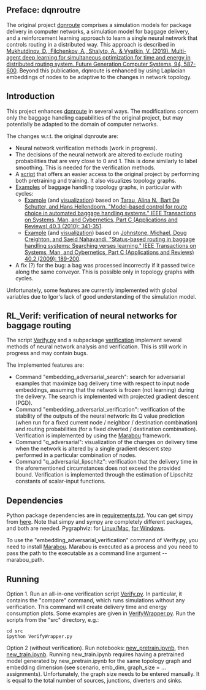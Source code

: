 ## Preface: dqnroutre

The original project [dqnroute](https://github.com/flyingleafe/dqnroute) comprises a simulation models for package delivery in computer networks, a simulation model for baggage delivery, and a reinforcement learning approach to learn a single neural network that controls routing in a distributed way. This approach is described in [Mukhutdinov, D., Filchenkov, A., Shalyto, A., & Vyatkin, V. (2019). Multi-agent deep learning for simultaneous optimization for time and energy in distributed routing system. Future Generation Computer Systems, 94, 587-600](https://www.sciencedirect.com/science/article/pii/S0167739X18309087?casa_token=3O7gKwF4KRAAAAAA:Ia9qKHkdtgvekRjrCL_M7U5jBFpIYCVPMUagJTf88lWfjJrv6D7zNkaJyYIPj9mculdSsbLXYhI). Beyond this publication, dqnroute is enhanced by using Laplacian embeddings of nodes to be adaptive to the changes in network topology.

## Introduction

This project enhances [dqnroute](https://github.com/flyingleafe/dqnroute) in several ways.
The modifications concern only the baggage handling capabilities of the original project, but may potentially be adapted to the domain of computer networks.

The changes w.r.t. the original dqnroute are:

* Neural network verification methods (work in progress).
* The decisions of the neural network are altered to exclude routing probabilities that are very close to 0 and 1. This is done similarly to label smoothing. This is needed for the verification methods.
* A [script](/src/Verify.py) that offers an easier access to the original project by performing both pretraining and training. It also visualizes topology graphs.
* [Examples](/launches/igor) of baggage handling topology graphs, in particular with cycles:
    * [Example](/launches/igor/tarau2010.yaml) (and [visualization](/launches/igor/ConveyorGraph-Tarau2010.pdf)) based on [Tarau, Alina N., Bart De Schutter, and Hans Hellendoorn. "Model-based control for route choice in automated baggage handling systems." IEEE Transactions on Systems, Man, and Cybernetics, Part C (Applications and Reviews) 40.3 (2010): 341-351](https://ieeexplore.ieee.org/abstract/document/5382550/).
    * [Example](/launches/igor/johnstone2010.yaml) (and [visualization](/launches/igor/ConveyorGraph-Johnstone2010.pdf)) based on [Johnstone, Michael, Doug Creighton, and Saeid Nahavandi. "Status-based routing in baggage handling systems: Searching verses learning." IEEE Transactions on Systems, Man, and Cybernetics, Part C (Applications and Reviews) 40.2 (2009): 189-200](https://ieeexplore.ieee.org/abstract/document/5357429/).
* A fix (?) for the bug: a bag was processed incorrectly if it passed twice along the same conveyor. This is possible only in topology graphs with cycles.

Unfortunately, some features are currently implemented with global variables due to Igor's lack of good understanding of the simulation model.

## RL_Verif: verification of neural networks for baggage routing

The script [Verify.py](/src/Verify.py) and a subpackage [verification](/src/dqnroute/verification) implement several methods of neural network analysis and verification. This is still work in progress and may contain bugs.

The implemented features are:

* Command "embedding_adversarial_search": search for adversarial examples that maximize bag delivery time with respect to input node embeddings, assuming that the network is frozen (not learning) during the delivery. The search is implemented with projected gradient descent (PGD).
* Command "embedding_adversarial_verification": verification of the stability of the outputs of the neural network: its Q value prediction (when run for a fixed current node / neighbor / destination combination) and routing probabilities (for a fixed diverted / destination combination). Verification is implemented by using the [Marabou](https://github.com/NeuralNetworkVerification/Marabou) framework.
* Command "q_adversarial": visualization of the changes on delivery time when the network is altered by a single gradient descent step performed in a particular combination of nodes.
* Command "q_adversarial_lipschitz": verification that the delivery time in the aforementioned circumstances does not exceed the provided bound. Verification is implemented through the estimation of Lipschitz constants of scalar-input functions.

## Dependencies

Python package dependencies are in [requirements.txt](/requirements.txt). You can get simpy from [here](https://pypi.org/project/simpy/). Note that simpy and sympy are completely different packages, and both are needed. Pygraphviz: for [Linux/Mac](https://anaconda.org/anaconda/pygraphviz), [for Windows](https://anaconda.org/alubbock/pygraphviz).

To use the "embedding_adversarial_verification" command of Verify.py, you need to install [Marabou](https://github.com/NeuralNetworkVerification/Marabou). Marabou is executed as a process and you need to pass the path to the executable as a command line argument --marabou_path.

## Running

Option 1. Run an all-in-one verification script [Verify.py](/src/Verify.py). In particular, it contains the "compare" command, which runs simulations without any verification. This command will create delivery time and energy consumption plots. Some examples are given in [VerifyWrapper.py](/src/VerifyWrapper.py). Run the scripts from the "src" directory, e.g.:
```console
cd src
ipython VerifyWrapper.py
```

Option 2 (without verification). Run notebooks: [new_pretrain.ipynb](/notebooks/new_pretrain.ipynb), then [new_train.ipynb](/notebooks/new_train.ipynb). Running new_train.ipynb requires having a pretrained model generated by new_pretrain.ipynb for the same topology graph and embedding dimension (see scenario, emb_dim, graph_size = ... assignments). Unfortunately, the graph size needs to be entered manually. It is equal to the total number of sources, junctions, diverters and sinks.
